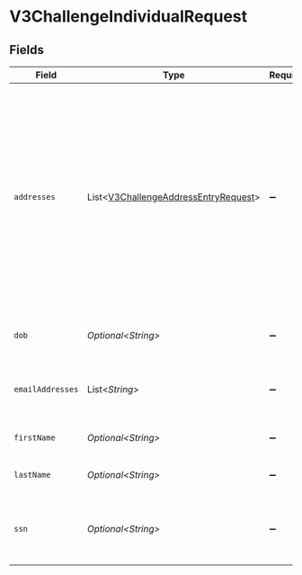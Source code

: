 # V3ChallengeIndividualRequest


## Fields

| Field                                                                                                                                                                                                                                                    | Type                                                                                                                                                                                                                                                     | Required                                                                                                                                                                                                                                                 | Description                                                                                                                                                                                                                                              | Example                                                                                                                                                                                                                                                  |
| -------------------------------------------------------------------------------------------------------------------------------------------------------------------------------------------------------------------------------------------------------- | -------------------------------------------------------------------------------------------------------------------------------------------------------------------------------------------------------------------------------------------------------- | -------------------------------------------------------------------------------------------------------------------------------------------------------------------------------------------------------------------------------------------------------- | -------------------------------------------------------------------------------------------------------------------------------------------------------------------------------------------------------------------------------------------------------- | -------------------------------------------------------------------------------------------------------------------------------------------------------------------------------------------------------------------------------------------------------- |
| `addresses`                                                                                                                                                                                                                                              | List\<[V3ChallengeAddressEntryRequest](../../models/components/V3ChallengeAddressEntryRequest.md)>                                                                                                                                                       | :heavy_minus_sign:                                                                                                                                                                                                                                       | Addresses that belong to the individual.                                                                                                                                                                                                                 | [<br/>{<br/>"address": "39 South Trail",<br/>"city": "San Antonio",<br/>"extendedAddress": "Apt 23",<br/>"postalCode": "78285",<br/>"region": "TX"<br/>},<br/>{<br/>"address": "4861 Jay Junction",<br/>"city": "Boston",<br/>"extendedAddress": "Apt 78",<br/>"postalCode": "02208",<br/>"region": "MS"<br/>}<br/>] |
| `dob`                                                                                                                                                                                                                                                    | *Optional\<String>*                                                                                                                                                                                                                                      | :heavy_minus_sign:                                                                                                                                                                                                                                       | DOB is the date of birth of the individual.                                                                                                                                                                                                              | 1981-01-17 00:00:00 +0000 UTC                                                                                                                                                                                                                            |
| `emailAddresses`                                                                                                                                                                                                                                         | List\<*String*>                                                                                                                                                                                                                                          | :heavy_minus_sign:                                                                                                                                                                                                                                       | Email addresses that belong to the individual.                                                                                                                                                                                                           | [<br/>"jdoe@example.com",<br/>"dsmith@example.com"<br/>]                                                                                                                                                                                                 |
| `firstName`                                                                                                                                                                                                                                              | *Optional\<String>*                                                                                                                                                                                                                                      | :heavy_minus_sign:                                                                                                                                                                                                                                       | First name of the individual.                                                                                                                                                                                                                            | Tod                                                                                                                                                                                                                                                      |
| `lastName`                                                                                                                                                                                                                                               | *Optional\<String>*                                                                                                                                                                                                                                      | :heavy_minus_sign:                                                                                                                                                                                                                                       | Last name of the individual.                                                                                                                                                                                                                             | Weedall                                                                                                                                                                                                                                                  |
| `ssn`                                                                                                                                                                                                                                                    | *Optional\<String>*                                                                                                                                                                                                                                      | :heavy_minus_sign:                                                                                                                                                                                                                                       | SSN is the social security number of the individual.                                                                                                                                                                                                     | 265228370                                                                                                                                                                                                                                                |